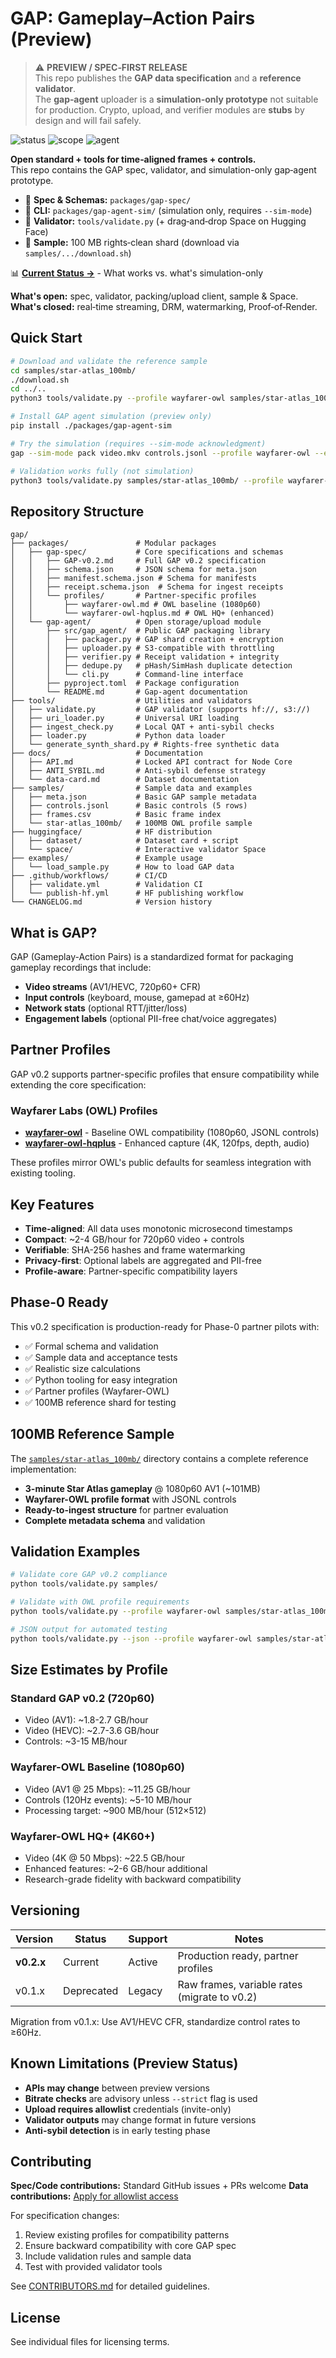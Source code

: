 # GAP: Gameplay–Action Pairs (Preview)

> ⚠️ **PREVIEW / SPEC‑FIRST RELEASE**  
> This repo publishes the **GAP data specification** and a **reference validator**.  
> The **gap‑agent** uploader is a **simulation‑only prototype** not suitable for production.
> Crypto, upload, and verifier modules are **stubs** by design and will fail safely.

![status](https://img.shields.io/badge/status-preview-yellow)
![scope](https://img.shields.io/badge/scope-spec%20%2B%20validator-blue)
![agent](https://img.shields.io/badge/agent-sim--only-orange)

**Open standard + tools for time‑aligned frames + controls.**  
This repo contains the GAP spec, validator, and simulation-only gap‑agent prototype.

- 📄 **Spec & Schemas:** `packages/gap-spec/`
- 🧰 **CLI:** `packages/gap-agent-sim/` (simulation only, requires `--sim-mode`)
- 🔎 **Validator:** `tools/validate.py` (+ drag‑and‑drop Space on Hugging Face)
- 🧪 **Sample:** 100 MB rights‑clean shard (download via `samples/.../download.sh`)

📊 **[Current Status →](STATUS.md)** - What works vs. what's simulation-only

**What's open:** spec, validator, packing/upload client, sample & Space.  
**What's closed:** real‑time streaming, DRM, watermarking, Proof‑of‑Render.

## Quick Start

```bash
# Download and validate the reference sample
cd samples/star-atlas_100mb/
./download.sh
cd ../..
python3 tools/validate.py --profile wayfarer-owl samples/star-atlas_100mb/

# Install GAP agent simulation (preview only)
pip install ./packages/gap-agent-sim

# Try the simulation (requires --sim-mode acknowledgment)
gap --sim-mode pack video.mkv controls.jsonl --profile wayfarer-owl --encrypt

# Validation works fully (not simulation)
python3 tools/validate.py samples/star-atlas_100mb/ --profile wayfarer-owl
```

## Repository Structure

```
gap/
├── packages/               # Modular packages
│   ├── gap-spec/           # Core specifications and schemas
│   │   ├── GAP-v0.2.md     # Full GAP v0.2 specification
│   │   ├── schema.json     # JSON schema for meta.json
│   │   ├── manifest.schema.json # Schema for manifests
│   │   ├── receipt.schema.json  # Schema for ingest receipts
│   │   └── profiles/       # Partner-specific profiles
│   │       ├── wayfarer-owl.md # OWL baseline (1080p60)
│   │       └── wayfarer-owl-hqplus.md # OWL HQ+ (enhanced)
│   └── gap-agent/          # Open storage/upload module
│       ├── src/gap_agent/  # Public GAP packaging library
│       │   ├── packager.py # GAP shard creation + encryption
│       │   ├── uploader.py # S3-compatible with throttling
│       │   ├── verifier.py # Receipt validation + integrity
│       │   ├── dedupe.py   # pHash/SimHash duplicate detection
│       │   └── cli.py      # Command-line interface
│       ├── pyproject.toml  # Package configuration
│       └── README.md       # Gap-agent documentation
├── tools/                  # Utilities and validators
│   ├── validate.py         # GAP validator (supports hf://, s3://)
│   ├── uri_loader.py       # Universal URI loading
│   ├── ingest_check.py     # Local QAT + anti-sybil checks
│   ├── loader.py           # Python data loader
│   └── generate_synth_shard.py # Rights-free synthetic data
├── docs/                   # Documentation
│   ├── API.md              # Locked API contract for Node Core
│   ├── ANTI_SYBIL.md       # Anti-sybil defense strategy
│   └── data-card.md        # Dataset documentation
├── samples/                # Sample data and examples
│   ├── meta.json           # Basic GAP sample metadata
│   ├── controls.jsonl      # Basic controls (5 rows)
│   ├── frames.csv          # Basic frame index
│   └── star-atlas_100mb/   # 100MB OWL profile sample
├── huggingface/            # HF distribution
│   ├── dataset/            # Dataset card + script
│   └── space/              # Interactive validator Space
├── examples/               # Example usage
│   └── load_sample.py      # How to load GAP data
├── .github/workflows/      # CI/CD
│   ├── validate.yml        # Validation CI
│   └── publish-hf.yml      # HF publishing workflow
└── CHANGELOG.md            # Version history
```

## What is GAP?

GAP (Gameplay-Action Pairs) is a standardized format for packaging gameplay recordings that include:

- **Video streams** (AV1/HEVC, 720p60+ CFR)
- **Input controls** (keyboard, mouse, gamepad at ≥60Hz)
- **Network stats** (optional RTT/jitter/loss)
- **Engagement labels** (optional PII-free chat/voice aggregates)

## Partner Profiles

GAP v0.2 supports partner-specific profiles that ensure compatibility while extending the core specification:

### Wayfarer Labs (OWL) Profiles

- **[wayfarer-owl](profiles/wayfarer-owl.md)** - Baseline OWL compatibility (1080p60, JSONL controls)
- **[wayfarer-owl-hqplus](profiles/wayfarer-owl-hqplus.md)** - Enhanced capture (4K, 120fps, depth, audio)

These profiles mirror OWL's public defaults for seamless integration with existing tooling.

## Key Features

- **Time-aligned**: All data uses monotonic microsecond timestamps
- **Compact**: ~2-4 GB/hour for 720p60 video + controls
- **Verifiable**: SHA-256 hashes and frame watermarking
- **Privacy-first**: Optional labels are aggregated and PII-free
- **Profile-aware**: Partner-specific compatibility layers

## Phase-0 Ready

This v0.2 specification is production-ready for Phase-0 partner pilots with:
- ✅ Formal schema and validation
- ✅ Sample data and acceptance tests  
- ✅ Realistic size calculations
- ✅ Python tooling for easy integration
- ✅ Partner profiles (Wayfarer-OWL)
- ✅ 100MB reference shard for testing

## 100MB Reference Sample

The [`samples/star-atlas_100mb/`](samples/star-atlas_100mb/) directory contains a complete reference implementation:

- **3-minute Star Atlas gameplay** @ 1080p60 AV1 (~101MB)
- **Wayfarer-OWL profile format** with JSONL controls
- **Ready-to-ingest structure** for partner evaluation
- **Complete metadata schema** and validation

## Validation Examples

```bash
# Validate core GAP v0.2 compliance
python tools/validate.py samples/

# Validate with OWL profile requirements  
python tools/validate.py --profile wayfarer-owl samples/star-atlas_100mb/

# JSON output for automated testing
python tools/validate.py --json --profile wayfarer-owl samples/star-atlas_100mb/
```

## Size Estimates by Profile

### Standard GAP v0.2 (720p60)
- Video (AV1): ~1.8-2.7 GB/hour
- Video (HEVC): ~2.7-3.6 GB/hour
- Controls: ~3-15 MB/hour

### Wayfarer-OWL Baseline (1080p60)
- Video (AV1 @ 25 Mbps): ~11.25 GB/hour
- Controls (120Hz events): ~5-10 MB/hour
- Processing target: ~900 MB/hour (512×512)

### Wayfarer-OWL HQ+ (4K60+)
- Video (4K @ 50 Mbps): ~22.5 GB/hour
- Enhanced features: ~2-6 GB/hour additional
- Research-grade fidelity with backward compatibility

## Versioning

| Version | Status | Support | Notes |
|---------|--------|---------|-------|
| **v0.2.x** | Current | Active | Production ready, partner profiles |
| v0.1.x | Deprecated | Legacy | Raw frames, variable rates (migrate to v0.2) |

Migration from v0.1.x: Use AV1/HEVC CFR, standardize control rates to ≥60Hz.

## Known Limitations (Preview Status)

- **APIs may change** between preview versions
- **Bitrate checks** are advisory unless `--strict` flag is used
- **Upload requires allowlist** credentials (invite-only)
- **Validator outputs** may change format in future versions
- **Anti-sybil detection** is in early testing phase

## Contributing

**Spec/Code contributions:** Standard GitHub issues + PRs welcome
**Data contributions:** [Apply for allowlist access](CONTRIBUTORS.md#allowlist-application)

For specification changes:
1. Review existing profiles for compatibility patterns
2. Ensure backward compatibility with core GAP spec
3. Include validation rules and sample data
4. Test with provided validator tools

See [CONTRIBUTORS.md](CONTRIBUTORS.md) for detailed guidelines.

## License

See individual files for licensing terms. 